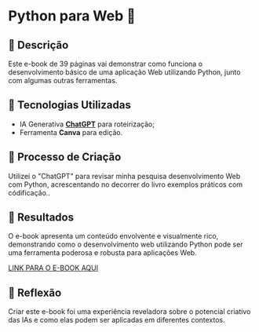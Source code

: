 # Python para Web 🌌

## 📒 Descrição
Este e-book de 39 páginas vai demonstrar como funciona o desenvolvimento básico de uma aplicação Web utilizando Python, junto com algumas outras ferramentas.

## 🤖 Tecnologias Utilizadas
- IA Generativa **[ChatGPT](https://chat.openai.com)** para roteirização;
- Ferramenta **Canva** para edição.

## 🧐 Processo de Criação
Utilizei o "ChatGPT" para revisar minha pesquisa desenvolvimento Web com Python, acrescentando no decorrer do livro exemplos práticos com códificação..

## 🚀 Resultados
O e-book apresenta um conteúdo envolvente e visualmente rico, demonstrando como o desenvolvimento web utilizando Python pode ser uma ferramenta poderosa e robusta para aplicações Web.

[LINK PARA O E-BOOK AQUI]()

## 💭 Reflexão
Criar este e-book foi uma experiência reveladora sobre o potencial criativo das IAs e como elas podem ser aplicadas em diferentes contextos.
